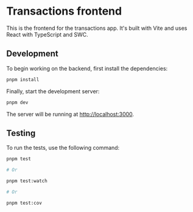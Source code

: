 # Transactions frontend

This is the frontend for the transactions app. It's built with Vite and uses React with TypeScript and SWC.

## Development

To begin working on the backend, first install the dependencies:

```bash
pnpm install
```

Finally, start the development server:

```bash
pnpm dev
```

The server will be running at [http://localhost:3000](http://localhost:3000).

## Testing

To run the tests, use the following command:

```bash
pnpm test

# Or

pnpm test:watch

# Or

pnpm test:cov
```

